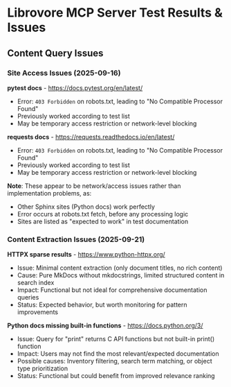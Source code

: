 # Librovore MCP Server Test Results & Issues

## Content Query Issues

### Site Access Issues (2025-09-16)

**pytest docs** - https://docs.pytest.org/en/latest/
- Error: `403 Forbidden` on robots.txt, leading to "No Compatible Processor Found"
- Previously worked according to test list
- May be temporary access restriction or network-level blocking

**requests docs** - https://requests.readthedocs.io/en/latest/
- Error: `403 Forbidden` on robots.txt, leading to "No Compatible Processor Found"
- Previously worked according to test list
- May be temporary access restriction or network-level blocking

**Note**: These appear to be network/access issues rather than implementation problems, as:
- Other Sphinx sites (Python docs) work perfectly
- Error occurs at robots.txt fetch, before any processing logic
- Sites are listed as "expected to work" in test documentation

### Content Extraction Issues (2025-09-21)

**HTTPX sparse results** - https://www.python-httpx.org/
- Issue: Minimal content extraction (only document titles, no rich content)
- Cause: Pure MkDocs without mkdocstrings, limited structured content in search index
- Impact: Functional but not ideal for comprehensive documentation queries
- Status: Expected behavior, but worth monitoring for pattern improvements

**Python docs missing built-in functions** - https://docs.python.org/3/
- Issue: Query for "print" returns C API functions but not built-in print() function
- Impact: Users may not find the most relevant/expected documentation
- Possible causes: Inventory filtering, search term matching, or object type prioritization
- Status: Functional but could benefit from improved relevance ranking
